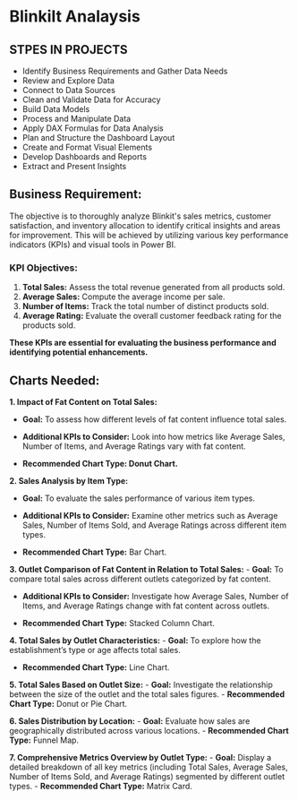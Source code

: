 # BlinkiIt Analaysis 

## STPES IN PROJECTS 

- Identify Business Requirements and Gather Data Needs
- Review and Explore Data
- Connect to Data Sources
- Clean and Validate Data for Accuracy
- Build Data Models
- Process and Manipulate Data
- Apply DAX Formulas for Data Analysis
- Plan and Structure the Dashboard Layout
- Create and Format Visual Elements
- Develop Dashboards and Reports
- Extract and Present Insights

## Business Requirement:

The objective is to thoroughly analyze Blinkit's sales metrics, customer satisfaction, and inventory allocation to identify critical insights and areas for improvement. This will be achieved by utilizing various key performance indicators (KPIs) and visual tools in Power BI.

### KPI Objectives:

1.	**Total Sales:** Assess the total revenue generated from all products sold.
2.	**Average Sales:** Compute the average income per sale.
3.	**Number of Items:** Track the total number of distinct products sold.
4.	**Average Rating:** Evaluate the overall customer feedback rating for the products sold.
   
**These KPIs are essential for evaluating the business performance and identifying potential enhancements.**



## Charts Needed:
**1. Impact of Fat Content on Total Sales:**
   - **Goal:** To assess how different levels of fat content influence total sales.
     
   - **Additional KPIs to Consider:** Look into how metrics like Average Sales, Number of Items, and Average Ratings vary with fat content.
     
   - **Recommended Chart Type: Donut Chart.**

     
**2.	Sales Analysis by Item Type:**
   - **Goal:** To evaluate the sales performance of various item types.
   
   - **Additional KPIs to Consider:** Examine other metrics such as Average Sales, Number of Items Sold, and Average Ratings across different item types.
     
   - **Recommended Chart Type:**  Bar Chart.


**3.	Outlet Comparison of Fat Content in Relation to Total Sales:**
	- **Goal:** To compare total sales across different outlets categorized by fat content.
 
   - **Additional KPIs to Consider:** Investigate how Average Sales, Number of Items, and Average Ratings change with fat content across outlets.
    
   - **Recommended Chart Type:** Stacked Column Chart.

     
**4.	Total Sales by Outlet Characteristics:**
	- **Goal:** To explore how the establishment’s type or age affects total sales.
 
   - **Recommended Chart Type:** Line Chart.

     
**5.	 Total Sales Based on Outlet Size:**
	- **Goal:** Investigate the relationship between the size of the outlet and the total sales figures.
	- **Recommended Chart Type:** Donut or Pie Chart.

 
**6.	 Sales Distribution by Location:**
	- **Goal:** Evaluate how sales are geographically distributed across various locations.
	- **Recommended Chart Type:** Funnel Map.

 
**7.	 Comprehensive Metrics Overview by Outlet Type:**
	- **Goal:** Display a detailed breakdown of all key metrics (including Total Sales, Average Sales, Number of Items Sold, and Average Ratings) segmented by different outlet types.
	- **Recommended Chart Type:** Matrix Card.

